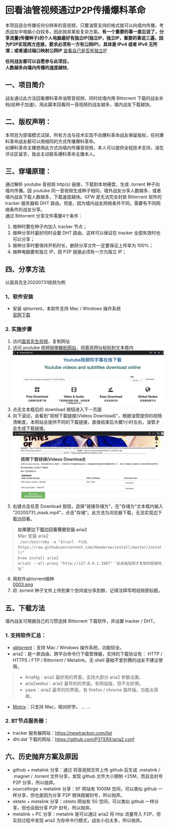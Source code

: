 # 回看油管视频通过P2P传播爆料革命  
本项目适合传播任何分辨率的音视频，只要油管支持的格式就可以向墙内传播，考虑战友中电脑小白较多，因此抛弃某些复杂方案。**有一个重要的事一直忘说了，分享流量(传播种子)的个人电脑最好有独立IP(独立IP，独立IP，重要的事说三遍，因为P2P实现两方连接，要求必须有一方有公网IP)，具体是 IPv4 或者 IPv6 无所谓；或者通过端口映射公网IP** [查看自己是否有独立IP]()  

**任何战友都可以自愿参与此项目，  
人数越多向墙内传播的速度越快**。  

## 一、项目简介  
战友通过此方法回看爆料革命油管音视频，同时给墙内用 Bittorrent 下载的战友补档(给种子加速)，用此脚本回看同一音视频的战友越多，墙内战友下载越快。  

## 二、版权声明：  
本项目为穿墙模式试探，所有方法与技术实现不向爆料革命战友保留版权，任何爆料革命战友都可以用相同的方式传播爆料革命。  
如爆料革命主播想用此方式向墙内传播音视频，本人可以提供全程技术支持，请在评论区留言，我会主动联系爆料革命主播本人。  

## 三、穿墙原理：  
通过解析 youtube 音视频 http(s) 链接，下载到本地硬盘，生成 .torrent 种子向墙内传播。因 youtube 同一音视频生成种子相同，墙外战友分享人数越多，或者墙内战友下载人数越多，下载速度越快。GFW 是无法完全封锁 Bittorrent 软件的 tracker 服务器和 DHT 路由。但是，因为墙内战友网络条件不同，需要有不同网络条件的战友分享。  
通过 Bittorrent 分享文件需要4个条件：  
1. 做种时要在种子内加入 tracker 节点；  
2. 做种分享时最好同时设置 DHT 路由，这样可以保证在 tracker 全部失效时也可以分享；  
3. 做种分享时要保持开机时长，删除分享文件一定要保证上传率为 100%；  
4. 做种电脑要有独立 IP，因 P2P 链接必须有一方为独立 IP；  

## 四、分享方法  
以面具先生20200731视频为例  
### 1、软件安装  
- 安装 qbtorrent，本软件支持 Mac / Windows 操作系统  
[官网下载](https://www.qbittorrent.org/download.php)  
### 2. 实施步骤  
1. 访问[面具先生视频](https://www.youtube.com/watch?v=FBY0147BGws)，复制网址  
2. 访问 youtube 视频链接[解析网站](https://www.findyoutube.net/)，将面具网址粘贴到文本框内  
![图1](0001.png)
3. 点击文本框后的 download 按钮进入下一页面  
4. 向下滚动，会看到“视频下载链接(Videos Download)”，根据油管提供的视频清晰度，本网站会提供不同的下载链接，直接结束后大概1小时左右，油管才会生成下载链接。  
![图1](0002.png)  
5. 右键点击任意 Download 按钮，选择"链接存储为"，在"存储为"文本框内输入 "20200731_mask.mp4"，点击"存储"。此方法为浏览器下载，无法实现边下载边回看。  
> **如果要边下载边回看需要安装 aria2**  
> Mac 安装 aria2  
> ``` /usr/bin/ruby -e "$(curl -fsSL https://raw.githubusercontent.com/Homebrew/install/master/install)"```  
> ```brew install aria2```  
> ```aria2c --all-proxy "http://127.0.0.1:1087" "此处粘贴刚才复制的链接地址"```  

6. 用软件qbtorrent做种  
[0003.png](0003.png)  
7. 将 .torrent 种子文件上传到某个空间或分享到群，记得注释写明视频原标题。  
## 五、下载方法
墙内战友可根据自己的习惯选择 Bittorrent 下载软件，并设置 tracker / DHT。  
### 1. 支持软件汇总：
- [qbtorrent](https://www.qbittorrent.org/download.php)：支持 Mac / Windows 操作系统，功能较全。  
- aria2：是一款自由、跨平台命令行下载管理器，支持的下载协议有： HTTP / HTTPS / FTP / Bittorrent / Metalink。无 shell 基础不爱折腾的战友不建议使用。
> - AriaNg：aria2 最好用的界面，支持大部分 aria2 参数设置。
> - aria2webui：aria2 最早的的界面，有网站版，但不太好用。
> - yaaw：aria2 最早的的界面，有 firefox / chrome 插件版，功能太简单。

- [Motrix](https://motrix.app/)：只支持 Mac，相对好学。
... ...
### 2. BT节点服务器：
- tracker 服务器网站：https://newtrackon.com/list  
- dht.dat 下载的网站：https://github.com/P3TERX/aria2.conf  
## 六、历史抛弃方案及原因  
- github + metalink 分享：通过 将音视频文件上传 github 后生成 .metalink / .magnet / .torrent 文件分享，发现 github 文件大小限制 <25M，而且会封号 P2P 分享，所以抛弃。
- sourceforge + metalink 分享：SF 网站有 1000M 空间，可以类似 github 一样分享，但也是因为分享 P2P 很快就被封号，所以抛弃。
- okteto + metalink 分享：okteto 网站有 5G 空间，可以类似 github 一样分享，但也会因分享 P2P 封号，所以抛弃。
- metalink + PC 分享：metalink 是可以通过 aria2 将 http 流量导入 P2P，但实验过程中发现 aria2 为存命令行模式，战友小白太多，所以抛弃。
